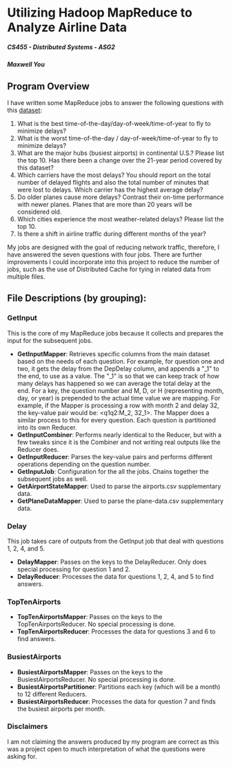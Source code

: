 # Utilizing Hadoop MapReduce to Analyze Airline Data

##### CS455 - Distributed Systems - ASG2

##### Maxwell You

## Program Overview
I have written some MapReduce jobs to answer the following questions with this [dataset](https://www.transtats.bts.gov/Fields.asp?Table_ID=236):

1. What is the best time-of-the-day/day-of-week/time-of-year to fly to minimize delays?
2. What is the worst time-of-the-day / day-of-week/time-of-year to fly to minimize delays?
3. What are the major hubs (busiest airports) in continental U.S.? Please list the top 10. Has
there been a change over the 21-year period covered by this dataset?
4. Which carriers have the most delays? You should report on the total number of delayed
flights and also the total number of minutes that were lost to delays. Which carrier has the
highest average delay?
5. Do older planes cause more delays? Contrast their on-time performance with newer planes.
Planes that are more than 20 years will be considered old.
6. Which cities experience the most weather-related delays? Please list the top 10.
7. Is there a shift in airline traffic during different months of the year?

My jobs are designed with the goal of reducing network traffic, therefore, I have answered the seven questions
with four jobs. There are further improvements I could incorporate into this project to reduce
the number of jobs, such as the use of Distributed Cache for tying in related data from multiple files.

## File Descriptions (by grouping):
### **GetInput**
  This is the core of my MapReduce jobs because it collects and prepares the input for the subsequent jobs.
  - **GetInputMapper**: Retrieves specific columns from the main dataset based on the needs of each question.
  For example, for question one and two, it gets the delay from the DepDelay column, and appends a "_1" to the end, to use as a value. The "_1" is so that we can keep track of how many delays has happened so we can average the total delay at the end. 
  For a key, the question number and M, D, or H (representing month, day, or year) is prepended to the actual time value we are
  mapping. For example, if the Mapper is processing a row with month 2 and delay 32, the key-value pair would be:
  <q1q2:M_2, 32_1>.
  The Mapper does a similar process to this for every question. Each question is partitioned into its own Reducer.
  - **GetInputCombiner**: Performs nearly identical to the Reducer, but with a few tweaks since it is the Combiner and not
  writing real outputs like the Reducer does.
  - **GetInputReducer**: Parses the key-value pairs and performs different operations depending on the question number.
  - **GetInputJob**: Configuration for the all the jobs. Chains together the subsequent jobs as well.
  - **GetAirportStateMapper**: Used to parse the airports.csv supplementary data.
  - **GetPlaneDataMapper**: Used to parse the plane-data.csv supplementary data.
### **Delay**
  This job takes care of outputs from the GetInput job that deal with questions 1, 2, 4, and 5.
  - **DelayMapper**: Passes on the keys to the DelayReducer. Only does special processing for question 1 and 2.
  - **DelayReducer**: Processes the data for questions 1, 2, 4, and 5 to find answers.
### **TopTenAirports**
  - **TopTenAirportsMapper**: Passes on the keys to the TopTenAirportsReducer. No special processing is done.
  - **TopTenAirportsReducer**: Processes the data for questions 3 and 6 to find answers.
### **BusiestAirports**
  - **BusiestAirportsMapper**: Passes on the keys to the BusiestAirportsReducer. No special processing is done.
  - **BusiestAirportsPartitioner**: Partitions each key (which will be a month) to 12 different Reducers.
  - **BusiestAirportsReducer**: Processes the data for question 7 and finds the busiest airports per month.

### **Disclaimers**
I am not claiming the answers produced by my program are correct as this was a project open to much interpretation of what the questions were asking for.

